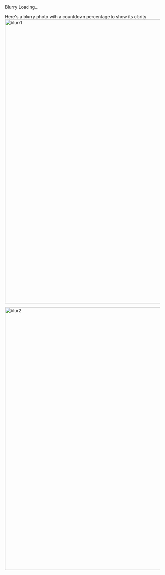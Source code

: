 Blurry Loading...

Here's a blurry photo with a countdown percentage to show its clarity
<img width="922" alt="blurr1" src="https://github.com/rumejsapezic/JavaScript-Small-Projects/assets/77631994/195439ac-dc0b-46ef-b268-e124d7671dc1">


<img width="852" alt="blur2" src="https://github.com/rumejsapezic/JavaScript-Small-Projects/assets/77631994/4ce6fa82-3412-45e1-be31-e55544abebd6">
